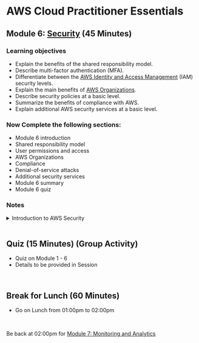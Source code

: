 # AWS Cloud Practitioner Essentials

## Module 6: [Security](https://www.mindmeister.com/map/2768000010) (45 Minutes)

### Learning objectives
* Explain the benefits of the shared responsibility model.
* Describe multi-factor authentication (MFA).
* Differentiate between the [AWS Identity and Access Management](https://aws.amazon.com/iam/) (IAM) security levels.
* Explain the main benefits of [AWS Organizations](https://aws.amazon.com/organizations/).
* Describe security policies at a basic level.
* Summarize the benefits of compliance with AWS.
* Explain additional AWS security services at a basic level.

### Now Complete the following sections:
* Module 6 introduction
* Shared responsibility model
* User permissions and access
* AWS Organizations
* Compliance
* Denial-of-service attacks
* Additional security services
* Module 6 summary
* Module 6 quiz

### Notes
<details class="faq box"><summary>Introduction to AWS Security</summary>
<p>

![image](https://user-images.githubusercontent.com/18049790/228769420-67566625-0e59-46d7-a85a-aaec5c63fe16.png)

</p>
</details>
<br>

## Quiz (15 Minutes) (Group Activity)
* Quiz on Module 1 - 6
* Details to be provided in Session
<br>

## Break for Lunch (60 Minutes)
* Go on Lunch from 01:00pm to 02:00pm
<br>

Be back at 02:00pm for [Module 7: Monitoring and Analytics](https://github.com/jamesbuckett/aws-cloud-practitioner-essentials/blob/main/05-fifth-time-block.md)
